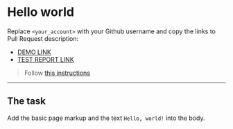# Hello world
Replace `<your_account>` with your Github username and copy the links to Pull Request description:
- [DEMO LINK](https://denys-danyliuk.github.io/layout_hello-world/)
- [TEST REPORT LINK](https://denys-danyliuk.github.io/layout_hello-world/report/html_report/)

> Follow [this instructions](https://mate-academy.github.io/layout_task-guideline/#how-to-solve-the-layout-tasks-on-github)
___

## The task
Add the basic page markup and the text `Hello, world!` into the body.
